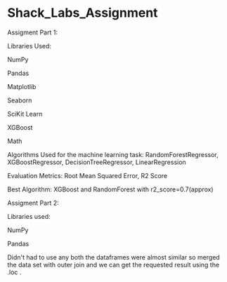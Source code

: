 # Shack_Labs_Assignment

Assigment Part 1:

Libraries Used:

NumPy

Pandas

Matplotlib

Seaborn

SciKit Learn

XGBoost

Math



Algorithms Used for the machine learning task: RandomForestRegressor, XGBoostRegressor, DecisionTreeRegressor, LinearRegression

Evaluation Metrics: Root Mean Squared Error, R2 Score

Best Algorithm: XGBoost and RandomForest with r2_score=0.7(approx)



Assigment Part 2:

Libraries used:

NumPy

Pandas



Didn't had to use any both the dataframes were almost similar so merged the data set with outer join and we can get the requested result using the .loc .
